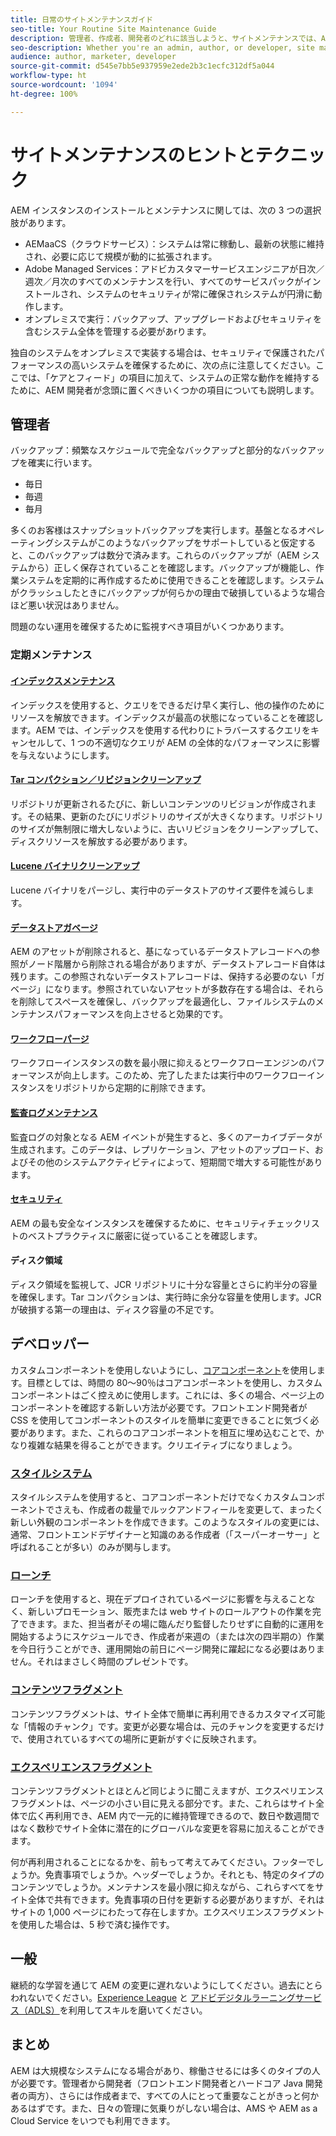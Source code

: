 ```yaml
---
title: 日常のサイトメンテナンスガイド
seo-title: Your Routine Site Maintenance Guide
description: 管理者、作成者、開発者のどれに該当しようと、サイトメンテナンスでは、AEM Sites インスタンスのあらゆる側面に触れます。このガイドを使用すると、成功に向けた戦略を確実に設定することができます。
seo-description: Whether you're an admin, author, or developer, site maintenance touches every aspect of your AEM Sites instance. Use this guide to ensure your strategy is set up for success.
audience: author, marketer, developer
source-git-commit: d545e7bb5e937959e2ede2b3c1ecfc312df5a044
workflow-type: ht
source-wordcount: '1094'
ht-degree: 100%

---
```



# サイトメンテナンスのヒントとテクニック

AEM インスタンスのインストールとメンテナンスに関しては、次の 3 つの選択肢があります。

* AEMaaCS（クラウドサービス）：システムは常に稼動し、最新の状態に維持され、必要に応じて規模が動的に拡張されます。
* Adobe Managed Services：アドビカスタマーサービスエンジニアが日次／週次／月次のすべてのメンテナンスを行い、すべてのサービスパックがインストールされ、システムのセキュリティが常に確保されシステムが円滑に動作します。
* オンプレミスで実行：バックアップ、アップグレードおよびセキュリティを含むシステム全体を管理する必要があrります。

独自のシステムをオンプレミスで実装する場合は、セキュリティで保護されたパフォーマンスの高いシステムを確保するために、次の点に注意してください。ここでは、「ケアとフィード」の項目に加えて、システムの正常な動作を維持するために、AEM 開発者が念頭に置くべきいくつかの項目についても説明します。

## 管理者

バックアップ：頻繁なスケジュールで完全なバックアップと部分的なバックアップを確実に行います。

* 毎日
* 毎週
* 毎月

多くのお客様はスナップショットバックアップを実行します。基盤となるオペレーティングシステムがこのようなバックアップをサポートしていると仮定すると、このバックアップは数分で済みます。これらのバックアップが（AEM システムから）正しく保存されていることを確認します。バックアップが機能し、作業システムを定期的に再作成するために使用できることを確認します。システムがクラッシュしたときにバックアップが何らかの理由で破損しているような場合ほど悪い状況はありません。

問題のない運用を確保するために監視すべき項目がいくつかあります。

### 定期メンテナンス

#### [インデックスメンテナンス](https://experienceleague.adobe.com/docs/experience-manager-65/deploying/practices/best-practices-for-queries-and-indexing.html?lang=ja)

インデックスを使用すると、クエリをできるだけ早く実行し、他の操作のためにリソースを解放できます。インデックスが最高の状態になっていることを確認します。AEM では、インデックスを使用する代わりにトラバースするクエリをキャンセルして、1 つの不適切なクエリが AEM の全体的なパフォーマンスに影響を与えないようにします。

#### [Tar コンパクション／リビジョンクリーンアップ](https://experienceleague.adobe.com/docs/experience-manager-65/deploying/deploying/revision-cleanup.html?lang=ja)

リポジトリが更新されるたびに、新しいコンテンツのリビジョンが作成されます。その結果、更新のたびにリポジトリのサイズが大きくなります。リポジトリのサイズが無制限に増大しないように、古いリビジョンをクリーンアップして、ディスクリソースを解放する必要があります。

#### [Lucene バイナリクリーンアップ](https://experienceleague.adobe.com/docs/experience-manager-64/administering/operations/operations-dashboard.html?lang=ja#automated-maintenance-tasks)

Lucene バイナリをパージし、実行中のデータストアのサイズ要件を減らします。

#### [データストアガベージ](https://experienceleague.adobe.com/docs/experience-manager-64/administering/operations/data-store-garbage-collection.html?lang=ja)

AEM のアセットが削除されると、基になっているデータストアレコードへの参照がノード階層から削除される場合がありますが、データストアレコード自体は残ります。この参照されないデータストアレコードは、保持する必要のない「ガベージ」になります。参照されていないアセットが多数存在する場合は、それらを削除してスペースを確保し、バックアップを最適化し、ファイルシステムのメンテナンスパフォーマンスを向上させると効果的です。

#### [ワークフローパージ](https://experienceleague.adobe.com/docs/experience-manager-64/administering/operations/workflows-administering.html?lang=ja)

ワークフローインスタンスの数を最小限に抑えるとワークフローエンジンのパフォーマンスが向上します。このため、完了したまたは実行中のワークフローインスタンスをリポジトリから定期的に削除できます。

#### [監査ログメンテナンス](https://experienceleague.adobe.com/docs/experience-manager-64/administering/operations/operations-audit-log.html?lang=ja)

監査ログの対象となる AEM イベントが発生すると、多くのアーカイブデータが生成されます。このデータは、レプリケーション、アセットのアップロード、およびその他のシステムアクティビティによって、短期間で増大する可能性があります。

#### [セキュリティ](https://experienceleague.adobe.com/docs/experience-manager-65/administering/security/security-checklist.html?lang=ja)

AEM の最も安全なインスタンスを確保するために、セキュリティチェックリストのベストプラクティスに厳密に従っていることを確認します。

#### ディスク領域

ディスク領域を監視して、JCR リポジトリに十分な容量とさらに約半分の容量を確保します。Tar コンパクションは、実行時に余分な容量を使用します。JCR が破損する第一の理由は、ディスク容量の不足です。

## デベロッパー

カスタムコンポーネントを使用しないようにし、[コアコンポーネント](https://www.aemcomponents.dev/)を使用します。目標としては、時間の 80～90％はコアコンポーネントを使用し、カスタムコンポーネントはごく控えめに使用します。これには、多くの場合、ページ上のコンポーネントを確認する新しい方法が必要です。フロントエンド開発者が CSS を使用してコンポーネントのスタイルを簡単に変更できることに気づく必要があります。また、これらのコアコンポーネントを相互に埋め込むことで、かなり複雑な結果を得ることができます。クリエイティブになりましょう。

### [スタイルシステム](https://experienceleague.adobe.com/docs/experience-manager-65/authoring/siteandpage/style-system.html?lang=ja)

スタイルシステムを使用すると、コアコンポーネントだけでなくカスタムコンポーネントでさえも、作成者の裁量でルックアンドフィールを変更して、まったく新しい外観のコンポーネントを作成できます。このようなスタイルの変更には、通常、フロントエンドデザイナーと知識のある作成者（「スーパーオーサー」と呼ばれることが多い）のみが関与します。

### [ローンチ](https://experienceleague.adobe.com/docs/experience-manager-cloud-service/content/sites/authoring/launches/overview.html?lang=ja)

ローンチを使用すると、現在デプロイされているページに影響を与えることなく、新しいプロモーション、販売または web サイトのロールアウトの作業を完了できます。また、担当者がその場に臨んだり監督したりせずに自動的に運用を開始するようにスケジュールでき、作成者が来週の（または次の四半期の）作業を今日行うことができ、運用開始の前日にページ開発に躍起になる必要はありません。それはまさしく時間のプレゼントです。

### [コンテンツフラグメント](https://experienceleague.adobe.com/docs/experience-manager-64/assets/fragments/content-fragments.html?lang=ja)

コンテンツフラグメントは、サイト全体で簡単に再利用できるカスタマイズ可能な「情報のチャンク」です。変更が必要な場合は、元のチャンクを変更するだけで、使用されているすべての場所に更新がすぐに反映されます。

### [エクスペリエンスフラグメント](https://experienceleague.adobe.com/docs/experience-manager-learn/sites/experience-fragments/experience-fragments-feature-video-use.html?lang=ja)

コンテンツフラグメントとほとんど同じように聞こえますが、エクスペリエンスフラグメントは、ページの小さい目に見える部分です。また、これらはサイト全体で広く再利用でき、AEM 内で一元的に維持管理できるので、数日や数週間ではなく数秒でサイト全体に潜在的にグローバルな変更を容易に加えることができます。

何が再利用されることになるかを、前もって考えてみてください。フッターでしょうか。免責事項でしょうか。ヘッダーでしょうか。それとも、特定のタイプのコンテンツでしょうか。メンテナンスを最小限に抑えながら、これらすべてをサイト全体で共有できます。免責事項の日付を更新する必要がありますが、それはサイトの 1,000 ページにわたって存在しますか。エクスペリエンスフラグメントを使用した場合は、5 秒で済む操作です。

## 一般

継続的な学習を通じて AEM の変更に遅れないようにしてください。過去にとらわれないでください。[Experience League](https://experienceleague.adobe.com/docs/experience-manager-learn/sites/overview.html?lang=ja) と [アドビデジタルラーニングサービス（ADLS）](https://learning.adobe.com/)を利用してスキルを磨いてください。

## まとめ

AEM は大規模なシステムになる場合があり、稼働させるには多くのタイプの人が必要です。管理者から開発者（フロントエンド開発者とハードコア Java 開発者の両方）、さらには作成者まで、すべての人にとって重要なことがきっと何かあるはずです。また、日々の管理に気乗りがしない場合は、AMS や AEM as a Cloud Service をいつでも利用できます。
